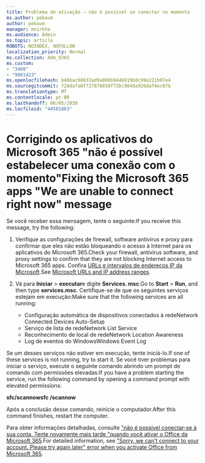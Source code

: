 ```yaml
---
title: Problema de ativação – não é possível se conectar no momento
ms.author: pebaum
author: pebaum
manager: mnirkhe
ms.audience: Admin
ms.topic: article
ROBOTS: NOINDEX, NOFOLLOW
localization_priority: Normal
ms.collection: Adm_O365
ms.custom:
- "3408"
- "9001423"
ms.openlocfilehash: b46bac60633ad9a006b9446919b8c99e221b07e4
ms.sourcegitcommit: f28dafa0f727870038f72bc904da926daf4ec07b
ms.translationtype: MT
ms.contentlocale: pt-BR
ms.lasthandoff: 06/05/2020
ms.locfileid: "44581863"
---
```

# <a name="fixing-the-microsoft-365-apps-we-are-unable-to-connect-right-now-message"></a><span data-ttu-id="e710d-102">Corrigindo os aplicativos do Microsoft 365 "não é possível estabelecer uma conexão com o momento"</span><span class="sxs-lookup"><span data-stu-id="e710d-102">Fixing the Microsoft 365 apps "We are unable to connect right now" message</span></span>

<span data-ttu-id="e710d-103">Se você receber essa mensagem, tente o seguinte:</span><span class="sxs-lookup"><span data-stu-id="e710d-103">If you receive this message, try the following:</span></span>

1. <span data-ttu-id="e710d-104">Verifique as configurações de firewall, software antivírus e proxy para confirmar que eles não estão bloqueando o acesso à Internet para os aplicativos do Microsoft 365.</span><span class="sxs-lookup"><span data-stu-id="e710d-104">Check your firewall, antivirus software, and proxy settings to confirm that they are not blocking Internet access to Microsoft 365 apps.</span></span> <span data-ttu-id="e710d-105">Confira [URLs e intervalos de endereços IP da Microsoft](https://docs.microsoft.com/office365/enterprise/urls-and-ip-address-ranges).</span><span class="sxs-lookup"><span data-stu-id="e710d-105">See [Microsoft URLs and IP address ranges](https://docs.microsoft.com/office365/enterprise/urls-and-ip-address-ranges).</span></span>

2. <span data-ttu-id="e710d-106">Vá para **Iniciar**  >  **executar**e digite **Services. msc**.</span><span class="sxs-lookup"><span data-stu-id="e710d-106">Go to **Start** > **Run**, and then type **services.msc**.</span></span> <span data-ttu-id="e710d-107">Certifique-se de que os seguintes serviços estejam em execução:</span><span class="sxs-lookup"><span data-stu-id="e710d-107">Make sure that the following services are all running:</span></span>
    - <span data-ttu-id="e710d-108">Configuração automática de dispositivos conectados à rede</span><span class="sxs-lookup"><span data-stu-id="e710d-108">Network Connected Devices Auto-Setup</span></span>
    - <span data-ttu-id="e710d-109">Serviço de lista de rede</span><span class="sxs-lookup"><span data-stu-id="e710d-109">Network List Service</span></span>
    - <span data-ttu-id="e710d-110">Reconhecimento de local de rede</span><span class="sxs-lookup"><span data-stu-id="e710d-110">Network Location Awareness</span></span>
    - <span data-ttu-id="e710d-111">Log de eventos do Windows</span><span class="sxs-lookup"><span data-stu-id="e710d-111">Windows Event Log</span></span>

<span data-ttu-id="e710d-112">Se um desses serviços não estiver em execução, tente iniciá-lo.</span><span class="sxs-lookup"><span data-stu-id="e710d-112">If one of these services is not running, try to start it.</span></span> <span data-ttu-id="e710d-113">Se você tiver problemas para iniciar o serviço, execute o seguinte comando abrindo um prompt de comando com permissões elevadas:</span><span class="sxs-lookup"><span data-stu-id="e710d-113">If you have a problem starting the service, run the following command by opening a command prompt with elevated permissions:</span></span>

<span data-ttu-id="e710d-114">**sfc/scannow**</span><span class="sxs-lookup"><span data-stu-id="e710d-114">**sfc /scannow**</span></span>

<span data-ttu-id="e710d-115">Após a conclusão desse comando, reinicie o computador.</span><span class="sxs-lookup"><span data-stu-id="e710d-115">After this command finishes, restart the computer.</span></span>

<span data-ttu-id="e710d-116">Para obter informações detalhadas, consulte ["não é possível conectar-se à sua conta. Tente novamente mais tarde "quando você ativar o Office da Microsoft 365](https://docs.microsoft.com/office/troubleshoot/activation-installation/issue-when-activate-office-from-office-365).</span><span class="sxs-lookup"><span data-stu-id="e710d-116">For detailed information, see ["Sorry, we can't connect to your account. Please try again later" error when you activate Office from Microsoft 365](https://docs.microsoft.com/office/troubleshoot/activation-installation/issue-when-activate-office-from-office-365).</span></span>
